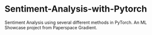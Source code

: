 # Sentiment-Analysis-with-Pytorch
Sentiment Analysis using several different methods in PyTorch. An ML Showcase project from Paperspace Gradient.
